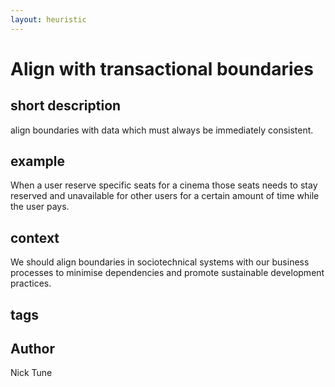 ```yaml
---
layout: heuristic
---
```


# Align with transactional boundaries

## short description

align boundaries with data which must always be immediately consistent.

## example

When a user reserve specific seats for a cinema those seats needs to stay reserved and unavailable for other users for a certain amount of time while the user pays.

## context

We should align boundaries in sociotechnical systems with our business processes to minimise dependencies and promote sustainable development practices.

## tags

## Author

Nick Tune
